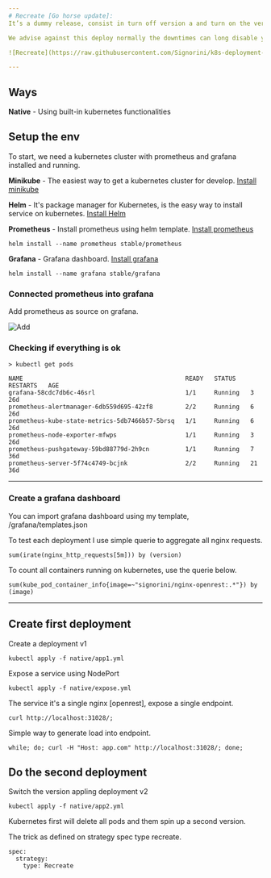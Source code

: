 ```yaml
---
# Recreate [Go horse update]:
It’s a dummy release, consist in turn off version a and turn on the version b using the same resources, causing downtimes, can it be strange nowadays, but this strategy was very used, scheduling maintenance times and switch off the application [remember copy and past file through ftp]. It’s the cheapest way to deploy a service.

We advise against this deploy normally the downtimes can long disable your customer to use your services.

![Recreate](https://raw.githubusercontent.com/Signorini/k8s-deployment-strategies/master/images/recreate.png)

---
```


##  Ways

**Native** - Using built-in kubernetes functionalities

##  Setup the env

To start, we need a kubernetes cluster with prometheus and grafana installed and running.

**Minikube** - The easiest way to get a kubernetes cluster for develop. [Install minikube](https://kubernetes.io/docs/tasks/tools/install-minikube/)

**Helm** - It's package manager for Kubernetes, is the easy way to install service on kubernetes. [Install Helm](https://helm.sh/docs/using_helm/#quickstart)

**Prometheus** - Install prometheus using helm template. [Install prometheus](https://github.com/helm/charts/tree/master/stable/prometheus)
```
helm install --name prometheus stable/prometheus
```

**Grafana** - Grafana dashboard. [Install grafana](https://github.com/helm/charts/tree/master/stable/grafana)
```
helm install --name grafana stable/grafana
```

### Connected prometheus into grafana

Add prometheus as source on grafana.

![Add](https://raw.githubusercontent.com/Signorini/k8s-deployment-strategies/master/images/grafana.png)

### Checking if everything is ok

```
> kubectl get pods

NAME                                             READY   STATUS    RESTARTS   AGE
grafana-58cdc7db6c-46srl                         1/1     Running   3          26d
prometheus-alertmanager-6db559d695-42zf8         2/2     Running   6          26d
prometheus-kube-state-metrics-5db7466b57-5brsq   1/1     Running   6          26d
prometheus-node-exporter-mfwps                   1/1     Running   3          26d
prometheus-pushgateway-59bd88779d-2h9cn          1/1     Running   7          36d
prometheus-server-5f74c4749-bcjnk                2/2     Running   21         36d
```

--- 

### Create a grafana dashboard

You can import grafana dashboard using my template, /grafana/templates.json

To test each deployment I use simple querie to aggregate all nginx requests.

```
sum(irate(nginx_http_requests[5m])) by (version)
```

To count all containers running on kubernetes, use the querie below.

```
sum(kube_pod_container_info{image=~"signorini/nginx-openrest:.*"}) by (image)
```

---

## Create first deployment

Create a deployment v1

```
kubectl apply -f native/app1.yml
```

Expose a service using NodePort

```
kubectl apply -f native/expose.yml
```

The service it's a single nginx [openrest], expose a single endpoint.

```
curl http://localhost:31028/;
```

Simple way to generate load into endpoint.
```
while; do; curl -H "Host: app.com" http://localhost:31028/; done;
```


## Do the second deployment

Switch the version appling deployment v2

```
kubectl apply -f native/app2.yml
```

Kubernetes first will delete all pods and them spin up a second version.

The trick as defined on strategy spec type recreate.

```
spec:
  strategy:
    type: Recreate  
```